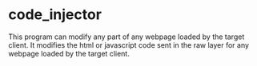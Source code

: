 # code_injector
This program can modify any part of any webpage loaded by the target client. It modifies the html or javascript code sent in the raw layer for any webpage loaded by the target client.
